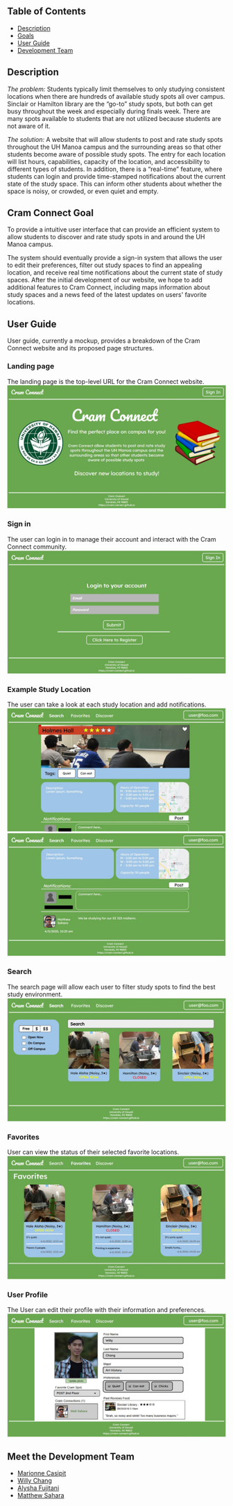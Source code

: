 ## Table of Contents
* [Description](#description)
* [Goals](#goals)
* [User Guide](#user-guide)
* [Development Team](#development-team)

## Description
*The problem:* Students typically limit themselves to only studying consistent locations when there are hundreds of available study spots all over campus. Sinclair or Hamilton library are the “go-to” study spots, but both can get busy throughout the week and especially during finals week. There are many spots available to students that are not utilized because students are not aware of it.

*The solution:* A website that will allow students to post and rate study spots throughout the UH Manoa campus and the surrounding areas so that other students become aware of possible study spots. The entry for each location will list hours, capabilities, capacity of the location, and accessibility to different types of students. In addition, there is a “real-time” feature, where students can login and provide time-stamped notifications about the current state of the study space. This can inform other students about whether the space is noisy, or crowded, or even quiet and empty.

## Cram Connect Goal
To provide a intuitive user interface that can provide an efficient system to allow students to discover and rate study spots in and around the UH Manoa campus.

The system should eventually provide a sign-in system that allows the user to edit their preferences, filter out study spaces to find an appealing location, and receive real time notifications about the current state of study spaces. After the initial development of our website, we hope to add additional features to Cram Connect, including maps information about study spaces and a news feed of the latest updates on users' favorite locations.

## User Guide
User guide, currently a mockup, provides a breakdown of the Cram Connect website and its proposed page structures.

### Landing page
The landing page is the top-level URL for the Cram Connect website.
![](images/mockup1/mockup1-landing.jpg)

### Sign in
The user can login in to manage their account and interact with the Cram Connect community.
![](images/mockup1/mockup1-signIn.jpg)

### Example Study Location
The user can take a look at each study location and add notifications.
![](images/mockup1/mockup1-locationProfile1.jpg)
![](images/mockup1/mockup1-locationProfile2.jpg)

### Search
The search page will allow each user to filter study spots to find the best study environment.
![](images/mockup1/mockup1-search.jpg)

### Favorites
User can view the status of their selected favorite locations.
![](images/mockup1/mockup1-favorites.jpg)

### User Profile
The User can edit their profile with their information and preferences.
![](images/mockup1/mockup1-userProfile.jpg)

## Meet the Development Team
* [Marionne Casipit](https://marionne.github.io/)
* [Willy Chang](https://willychangx.github.io/)
* [Alysha Fujitani](https://alyshafujitani.github.io/)
* [Matthew Sahara](https://saharama.github.io/)
